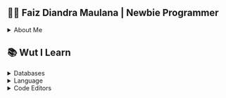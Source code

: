 ## 🙇‍♂️ Faiz Diandra Maulana | Newbie Programmer
<details>
  <summary>About Me</summary>
  <br>
  `Masih belajar, dan masih ingin mencoba yang baru.`
  
  ### 📚 Educational Background 
  
  > Student High School Sabilillah Malang
  
  > Vocational High School SMK Telkom Malang
  
  > University of Muhammadiyah Malang
  
  ### 🤙 Contact
  
  [<img src = "https://img.shields.io/badge/WhatsApp-25D366?style=for-the-badge&logo=whatsapp&logoColor=white">](https://wa.me/6281232857502/?text=Hello,%20I%20See%20Your%20GitHub!)
  [<img src = "https://img.shields.io/badge/Telegram-2CA5E0?style=for-the-badge&logo=telegram&logoColor=white">](https://t.me/BosSeed)
  [<img src = "https://img.shields.io/badge/Gmail-D14836?style=for-the-badge&logo=gmail&logoColor=white">](mailto:faizdiandra11@gmail.com)
  
  ### 🤖 Github Status
  
  <p align="left">
    <img height="200em" src="https://github-readme-stats-eight-theta.vercel.app/api?username=BosToken&show_icons=true&title_color=800080&icon_color=bb2acf&text_color=daf7dc&bg_color=000000"/>
    <img height="200em" src="https://github-readme-stats-eight-theta.vercel.app/api/top-langs/?username=BosToken&show_icons=true&title_color=800080&icon_color=bb2acf&text_color=daf7dc&bg_color=000000"/>
  </p>
</details>

## 📚 Wut I Learn
<details>
  <summary>Databases</summary>
  <br>
  <img src = "https://img.shields.io/badge/MongoDB-234ea94b?style=for-the-badge&logo=mongodb&logoColor=white">
  <img src = "https://img.shields.io/badge/mysql-2300f?style=for-the-badge&logo=mysql&logoColor=white">
</details>
<details>
  <summary>Language</summary>
  <br>
  <img src = "https://img.shields.io/badge/c-%2300599C.svg?style=for-the-badge&logo=c&logoColor=white"/>
  <img src = "https://img.shields.io/badge/html5-%23E34F26.svg?style=for-the-badge&logo=html5&logoColor=white"/>
  <img src = "https://img.shields.io/badge/java-%23ED8B00.svg?style=for-the-badge&logo=java&logoColor=white"/>
  <img src = "https://img.shields.io/badge/javascript-%23323330.svg?style=for-the-badge&logo=javascript&logoColor=%23F7DF1E"/>
  <img src = "https://img.shields.io/badge/markdown-%23000000.svg?style=for-the-badge&logo=markdown&logoColor=white"/>
  <img src = "https://img.shields.io/badge/php-%23777BB4.svg?style=for-the-badge&logo=php&logoColor=white"/>
  <img src = "https://img.shields.io/badge/python-3670A0?style=for-the-badge&logo=python&logoColor=ffdd54"/>
</details>
<details>
  <summary>Code Editors</summary>
  <br>
  <img src = "https://img.shields.io/badge/Visual%20Studio%20Code-0078d7.svg?style=for-the-badge&logo=visual-studio-code&logoColor=white"/>
</details>
